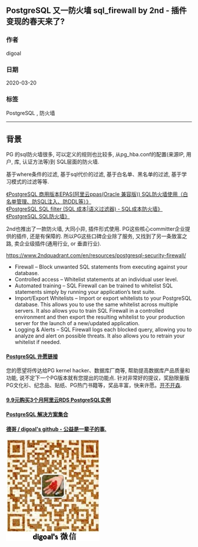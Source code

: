 ## PostgreSQL 又一防火墙 sql_firewall by 2nd - 插件变现的春天来了?  
        
### 作者                                                                        
digoal                                                                                                                 
                          
### 日期                                                                                                                 
2020-03-20                                                                                                             
                                                                                                                 
### 标签                                                                                                                 
PostgreSQL , 防火墙  
                     
----               
                          
## 背景      
PG 的sql防火墙很多, 可以定义的规则也比较多, 从pg_hba.conf的配置(来源IP, 用户, 库, 认证方法等)到 SQL层面的防火墙.  
  
基于where条件的过滤, 基于sql代价的过滤, 基于白名单、黑名单的过滤, 基于学习模式的过滤等等.  
  
[《PostgreSQL 商用版本EPAS(阿里云ppas(Oracle 兼容版)) SQL防火墙使用（白名单管理、防SQL注入、防DDL等）》](../201801/20180116_02.md)   
[《PostgreSQL SQL filter (SQL 成本|语义过滤器) - SQL成本防火墙》](../201801/20180111_01.md)    
[《PostgreSQL SQL防火墙》](../201708/20170807_02.md)    
  
2nd也推出了一款防火墙, 大同小异, 插件形式使用. PG这些核心committer企业提供的插件, 还是有保障的. 所以PG这些口碑企业除了服务, 又找到了另一条致富之路, 卖企业级插件(通用行业, or 垂直行业).   
  
https://www.2ndquadrant.com/en/resources/postgresql-security-firewall/  
  
- Firewall – Block unwanted SQL statements from executing against your database.  
- Controlled access – Whitelist statements at an individual user level.  
- Automated training – SQL Firewall can be trained to whitelist SQL statements simply by running your application’s test suite.  
- Import/Export Whitelists – Import or export whitelists to your PostgreSQL database. This allows you to use the same whitelist across multiple servers. It also allows you to train SQL Firewall in a controlled environment and then export the resulting whitelist to your production server for the launch of a new/updated application.  
- Logging & Alerts – SQL Firewall logs each blocked query, allowing you to analyze and alert on possible threats. It also allows you to retrain your whitelist if needed.  
    
  
  
  
  
  
  
  
  
  
  
  
  
  
  
  
  
  
  
  
  
  
  
  
  
  
  
  
  
  
  
  
  
  
  
  
  
  
  
  
  
  
  
  
  
  
  
  
  
  
  
  
  
  
#### [PostgreSQL 许愿链接](https://github.com/digoal/blog/issues/76 "269ac3d1c492e938c0191101c7238216")
您的愿望将传达给PG kernel hacker、数据库厂商等, 帮助提高数据库产品质量和功能, 说不定下一个PG版本就有您提出的功能点. 针对非常好的提议，奖励限量版PG文化衫、纪念品、贴纸、PG热门书籍等，奖品丰富，快来许愿。[开不开森](https://github.com/digoal/blog/issues/76 "269ac3d1c492e938c0191101c7238216").  
  
  
#### [9.9元购买3个月阿里云RDS PostgreSQL实例](https://www.aliyun.com/database/postgresqlactivity "57258f76c37864c6e6d23383d05714ea")
  
  
#### [PostgreSQL 解决方案集合](https://yq.aliyun.com/topic/118 "40cff096e9ed7122c512b35d8561d9c8")
  
  
#### [德哥 / digoal's github - 公益是一辈子的事.](https://github.com/digoal/blog/blob/master/README.md "22709685feb7cab07d30f30387f0a9ae")
  
  
![digoal's wechat](../pic/digoal_weixin.jpg "f7ad92eeba24523fd47a6e1a0e691b59")
  
